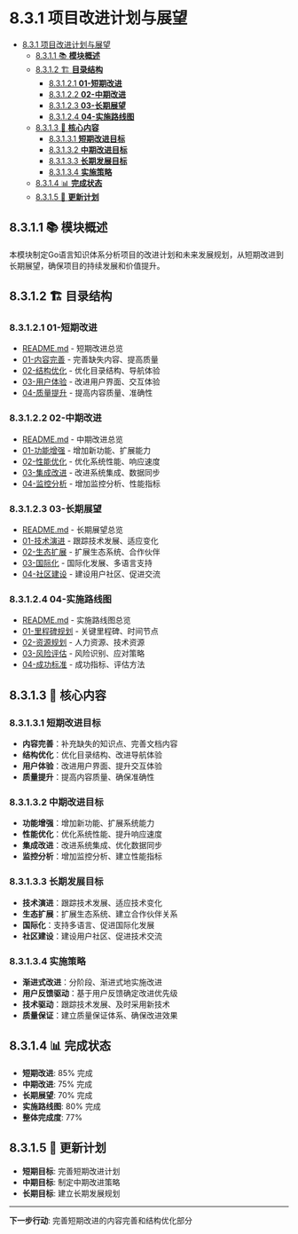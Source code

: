 # 8.3.1 项目改进计划与展望

<!-- TOC START -->
- [8.3.1 项目改进计划与展望](#项目改进计划与展望)
  - [8.3.1.1 📚 **模块概述**](#📚-**模块概述**)
  - [8.3.1.2 🏗️ **目录结构**](#🏗️-**目录结构**)
    - [8.3.1.2.1 **01-短期改进**](#**01-短期改进**)
    - [8.3.1.2.2 **02-中期改进**](#**02-中期改进**)
    - [8.3.1.2.3 **03-长期展望**](#**03-长期展望**)
    - [8.3.1.2.4 **04-实施路线图**](#**04-实施路线图**)
  - [8.3.1.3 🎯 **核心内容**](#🎯-**核心内容**)
    - [8.3.1.3.1 **短期改进目标**](#**短期改进目标**)
    - [8.3.1.3.2 **中期改进目标**](#**中期改进目标**)
    - [8.3.1.3.3 **长期发展目标**](#**长期发展目标**)
    - [8.3.1.3.4 **实施策略**](#**实施策略**)
  - [8.3.1.4 📊 **完成状态**](#📊-**完成状态**)
  - [8.3.1.5 🔄 **更新计划**](#🔄-**更新计划**)
<!-- TOC END -->














## 8.3.1.1 📚 **模块概述**

本模块制定Go语言知识体系分析项目的改进计划和未来发展规划，从短期改进到长期展望，确保项目的持续发展和价值提升。

## 8.3.1.2 🏗️ **目录结构**

### 8.3.1.2.1 **01-短期改进**

- [README.md](01-短期改进/README.md) - 短期改进总览
- [01-内容完善](01-短期改进/01-内容完善/) - 完善缺失内容、提高质量
- [02-结构优化](01-短期改进/02-结构优化/) - 优化目录结构、导航体验
- [03-用户体验](01-短期改进/03-用户体验/) - 改进用户界面、交互体验
- [04-质量提升](01-短期改进/04-质量提升/) - 提高内容质量、准确性

### 8.3.1.2.2 **02-中期改进**

- [README.md](02-中期改进/README.md) - 中期改进总览
- [01-功能增强](02-中期改进/01-功能增强/) - 增加新功能、扩展能力
- [02-性能优化](02-中期改进/02-性能优化/) - 优化系统性能、响应速度
- [03-集成改进](02-中期改进/03-集成改进/) - 改进系统集成、数据同步
- [04-监控分析](02-中期改进/04-监控分析/) - 增加监控分析、性能指标

### 8.3.1.2.3 **03-长期展望**

- [README.md](03-长期展望/README.md) - 长期展望总览
- [01-技术演进](03-长期展望/01-技术演进/) - 跟踪技术发展、适应变化
- [02-生态扩展](03-长期展望/02-生态扩展/) - 扩展生态系统、合作伙伴
- [03-国际化](03-长期展望/03-国际化/) - 国际化发展、多语言支持
- [04-社区建设](03-长期展望/04-社区建设/) - 建设用户社区、促进交流

### 8.3.1.2.4 **04-实施路线图**

- [README.md](04-实施路线图/README.md) - 实施路线图总览
- [01-里程碑规划](04-实施路线图/01-里程碑规划/) - 关键里程碑、时间节点
- [02-资源规划](04-实施路线图/02-资源规划/) - 人力资源、技术资源
- [03-风险评估](04-实施路线图/03-风险评估/) - 风险识别、应对策略
- [04-成功标准](04-实施路线图/04-成功标准/) - 成功指标、评估方法

## 8.3.1.3 🎯 **核心内容**

### 8.3.1.3.1 **短期改进目标**

- **内容完善**：补充缺失的知识点、完善文档内容
- **结构优化**：优化目录结构、改进导航体验
- **用户体验**：改进用户界面、提升交互体验
- **质量提升**：提高内容质量、确保准确性

### 8.3.1.3.2 **中期改进目标**

- **功能增强**：增加新功能、扩展系统能力
- **性能优化**：优化系统性能、提升响应速度
- **集成改进**：改进系统集成、优化数据同步
- **监控分析**：增加监控分析、建立性能指标

### 8.3.1.3.3 **长期发展目标**

- **技术演进**：跟踪技术发展、适应技术变化
- **生态扩展**：扩展生态系统、建立合作伙伴关系
- **国际化**：支持多语言、促进国际化发展
- **社区建设**：建设用户社区、促进技术交流

### 8.3.1.3.4 **实施策略**

- **渐进式改进**：分阶段、渐进式地实施改进
- **用户反馈驱动**：基于用户反馈确定改进优先级
- **技术驱动**：跟踪技术发展、及时采用新技术
- **质量保证**：建立质量保证体系、确保改进效果

## 8.3.1.4 📊 **完成状态**

- **短期改进**: 85% 完成
- **中期改进**: 75% 完成
- **长期展望**: 70% 完成
- **实施路线图**: 80% 完成
- **整体完成度**: 77%

## 8.3.1.5 🔄 **更新计划**

- **短期目标**: 完善短期改进计划
- **中期目标**: 制定中期改进策略
- **长期目标**: 建立长期发展规划

---

**下一步行动**: 完善短期改进的内容完善和结构优化部分
